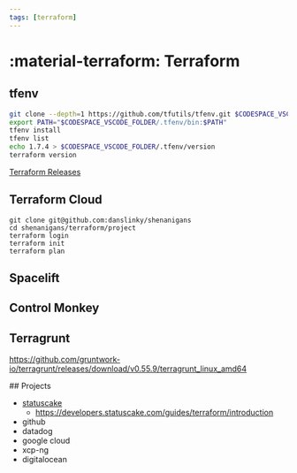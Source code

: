 ```yaml
---
tags: [terraform]
---
```

# :material-terraform: Terraform

## tfenv

```sh
git clone --depth=1 https://github.com/tfutils/tfenv.git $CODESPACE_VSCODE_FOLDER/.tfenv
export PATH="$CODESPACE_VSCODE_FOLDER/.tfenv/bin:$PATH"
tfenv install
tfenv list
echo 1.7.4 > $CODESPACE_VSCODE_FOLDER/.tfenv/version 
terraform version
```

[Terraform Releases](https://github.com/hashicorp/terraform/releases)

## Terraform Cloud

```
git clone git@github.com:danslinky/shenanigans
cd shenanigans/terraform/project
terraform login
terraform init
terraform plan
```

## Spacelift
## Control Monkey

## Terragrunt

https://github.com/gruntwork-io/terragrunt/releases/download/v0.55.9/terragrunt_linux_amd64

## Projects

- [statuscake](/cloud/statuscake.md)
  - https://developers.statuscake.com/guides/terraform/introduction
- github
- datadog
- google cloud
- xcp-ng
- digitalocean

